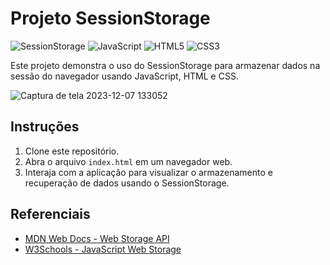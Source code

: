 # Projeto SessionStorage

![SessionStorage](https://img.shields.io/badge/SessionStorage-Enabled-brightgreen)
![JavaScript](https://img.shields.io/badge/JavaScript-ES6-yellow)
![HTML5](https://img.shields.io/badge/HTML5-semantic-orange)
![CSS3](https://img.shields.io/badge/CSS3-responsive-blue)

Este projeto demonstra o uso do SessionStorage para armazenar dados na sessão do navegador usando JavaScript, HTML e CSS.

![Captura de tela 2023-12-07 133052](https://github.com/rubenslyra/localstorag-sessionstorage/assets/37023108/c8f27e0a-067e-4101-ade3-ed25537becad)


## Instruções

1. Clone este repositório.
2. Abra o arquivo `index.html` em um navegador web.
3. Interaja com a aplicação para visualizar o armazenamento e recuperação de dados usando o SessionStorage.

## Referenciais

- [MDN Web Docs - Web Storage API](https://developer.mozilla.org/en-US/docs/Web/API/Web_Storage_API)
- [W3Schools - JavaScript Web Storage](https://www.w3schools.com/js/js_webstorage.asp)
